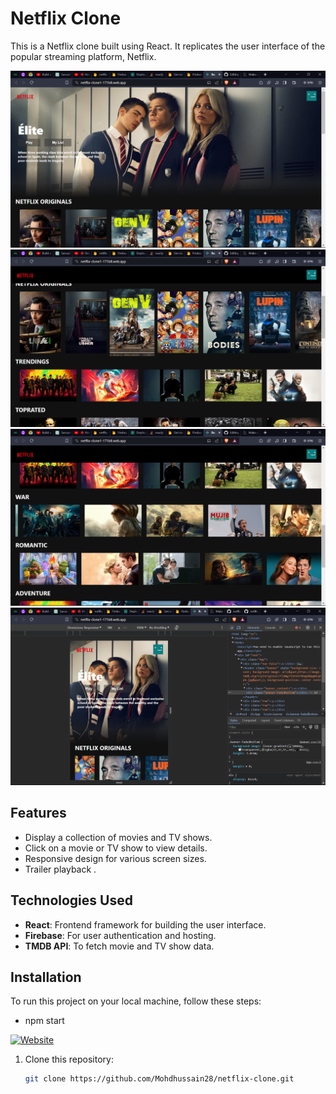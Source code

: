 # Netflix Clone

This is a Netflix clone built using React. It replicates the user interface of the popular streaming platform, Netflix.

![Netflix Clone Screenshot](https://github.com/Mohdhussain28/netflix-clone/blob/master/Screenshot%20(224).png)
![images](https://github.com/Mohdhussain28/netflix-clone/blob/master/Screenshot%20(225).png)
![images](https://github.com/Mohdhussain28/netflix-clone/blob/master/Screenshot%20(226).png)
![images](https://github.com/Mohdhussain28/netflix-clone/blob/master/Screenshot%20(227).png)

## Features

- Display a collection of movies and TV shows.
- Click on a movie or TV show to view details.
- Responsive design for various screen sizes.
- Trailer playback .

## Technologies Used

- **React**: Frontend framework for building the user interface.
- **Firebase**: For user authentication and hosting.
- **TMDB API**: To fetch movie and TV show data.

## Installation

To run this project on your local machine, follow these steps:
- npm start

[![Website](https://img.shields.io/badge/website-live-green
)](https://master.dtn6ty6rln61d.amplifyapp.com/)


1. Clone this repository:

   ```bash
   git clone https://github.com/Mohdhussain28/netflix-clone.git
